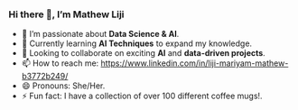 ### Hi there 👋, I’m Mathew Liji

- 👀 I’m passionate about **Data Science & AI**.
- 🌱 Currently learning **AI Techniques** to expand my knowledge.
- 💞️ Looking to collaborate on exciting **AI** and **data-driven projects**.
- 📫 How to reach me: https://www.linkedin.com/in/liji-mariyam-mathew-b3772b249/
- 😄 Pronouns: She/Her.
- ⚡ Fun fact: I have a collection of over 100 different coffee mugs!.

<!---
Mathewliji/Mathewliji is a ✨ special ✨ repository because its `README.md` (this file) appears on your GitHub profile.
You can click the Preview link to take a look at your changes.
--->

